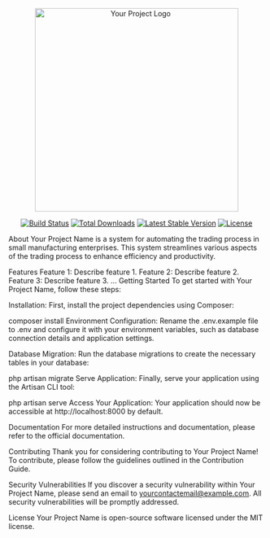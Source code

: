 <p align="center"><a href="https://yourprojectwebsite.com" target="_blank"><img src="https://yourprojectlogo.com" width="400" alt="Your Project Logo"></a></p>
<p align="center">
<a href="https://github.com/yourusername/yourrepository/actions"><img src="https://github.com/yourusername/yourrepository/workflows/tests/badge.svg" alt="Build Status"></a>
<a href="https://packagist.org/packages/yourpackagist/yourpackage"><img src="https://img.shields.io/packagist/dt/yourpackagist/yourpackage" alt="Total Downloads"></a>
<a href="https://packagist.org/packages/yourpackagist/yourpackage"><img src="https://img.shields.io/packagist/v/yourpackagist/yourpackage" alt="Latest Stable Version"></a>
<a href="https://packagist.org/packages/yourpackagist/yourpackage"><img src="https://img.shields.io/packagist/l/yourpackagist/yourpackage" alt="License"></a>
</p>
About
Your Project Name is a system for automating the trading process in small manufacturing enterprises. This system streamlines various aspects of the trading process to enhance efficiency and productivity.

Features
Feature 1: Describe feature 1.
Feature 2: Describe feature 2.
Feature 3: Describe feature 3.
...
Getting Started
To get started with Your Project Name, follow these steps:

Installation: First, install the project dependencies using Composer:

composer install
Environment Configuration: Rename the .env.example file to .env and configure it with your environment variables, such as database connection details and application settings.

Database Migration: Run the database migrations to create the necessary tables in your database:

php artisan migrate
Serve Application: Finally, serve your application using the Artisan CLI tool:

php artisan serve
Access Your Application: Your application should now be accessible at http://localhost:8000 by default.

Documentation
For more detailed instructions and documentation, please refer to the official documentation.

Contributing
Thank you for considering contributing to Your Project Name! To contribute, please follow the guidelines outlined in the Contribution Guide.

Security Vulnerabilities
If you discover a security vulnerability within Your Project Name, please send an email to yourcontactemail@example.com. All security vulnerabilities will be promptly addressed.

License
Your Project Name is open-source software licensed under the MIT license.
